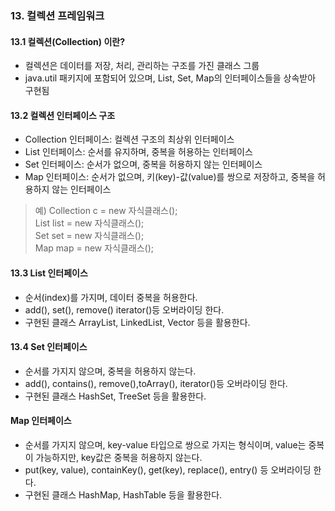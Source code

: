 ### 13. 컬렉션 프레임워크
#### 13.1 컬렉션(Collection) 이란?
- 컬렉션은 데이터를 저장, 처리, 관리하는 구조를 가진 클래스 그룹
- java.util 패키지에 포함되어 있으며, List, Set, Map의 인터페이스들을 상속받아 구현됨

#### 13.2 컬렉션 인터페이스 구조
- Collection 인터페이스: 	컬렉션 구조의 최상위 인터페이스
- List 인터페이스: 		순서를 유지하며, 중복을 허용하는 인터페이스
- Set 인터페이스:			순서가 없으며, 중복을 허용하지 않는 인터페이스
- Map 인터페이스:			순서가 없으며, 키(key)-값(value)를 쌍으로 저장하고, 중복을 허용하지 않는 인터페이스
> 예) Collection c = new 자식클래스();<br>
List list = new 자식클래스();<br>
Set set = new 자식클래스();<br>
Map map = new 자식클래스();

#### 13.3 List 인터페이스
- 순서(index)를 가지며, 데이터 중복을 허용한다.
- add(), set(), remove() iterator()등 오버라이딩 한다.
- 구현된 클래스 ArrayList, LinkedList, Vector 등을 활용한다.

#### 13.4 Set 인터페이스
- 순서를 가지지 않으며, 중복을 허용하지 않는다.
- add(), contains(), remove(),toArray(), iterator()등 오버라이딩 한다.
- 구현된 클래스 HashSet, TreeSet 등을 활용한다.

#### Map 인터페이스
- 순서를 가지지 않으며, key-value 타입으로 쌍으로 가지는 형식이며, value는 중복이 가능하지만, key값은 중복을 허용하지 않는다.
- put(key, value), containKey(), get(key), replace(), entry() 등 오버라이딩 한다.
- 구현된 클래스 HashMap, HashTable 등을 활용한다.